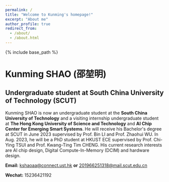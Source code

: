 ```yaml
---
permalink: /
title: "Welcome to Kunming's homepage!"
excerpt: "About me"
author_profile: true
redirect_from: 
  - /about/
  - /about.html
---
```



{% include base_path %}

# Kunming SHAO (邵堃明)
## Undergraduate student at South China University of Technology (SCUT)


Kunming SHAO is now an undergraduate student at the **South China University of Technology** and a visiting internship undergraduate student at **The Hong Kong University of Science and Technology** and **AI Chip Center for Emerging Smart Systems**. He will receive his Bachelor's degree at SCUT in June 2023 supervised by Prof. Bin LI and Prof. Zhaohui WU. In Aug. 2023, he will be a PhD student at HKUST ECE supervised by Prof. Chi-Ying TSUI and Prof. Kwang-Ting Tim CHENG. His current research interests are AI chip design, Digital Compute-In-Memory (DCIM) and hardware design.


**Email:** kshaoaa@connect.ust.hk **or** 201966251318@mail.scut.edu.cn

**Wechat:** 15236421192

